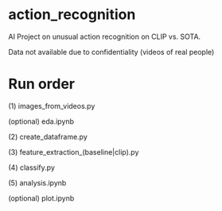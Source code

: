 # action_recognition
AI Project on unusual action recognition on CLIP vs. SOTA.

Data not available due to confidentiality (videos of real people)

# Run order
(1) images_from_videos.py

(optional) eda.ipynb

(2) create_dataframe.py

(3) feature_extraction_(baseline|clip).py

(4) classify.py

(5) analysis.ipynb

(optional) plot.ipynb
